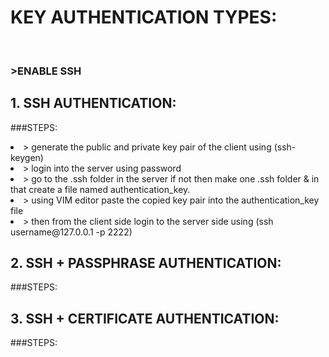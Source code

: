 # KEY AUTHENTICATION TYPES:

<BR>

### >ENABLE SSH<BR>
## 1. SSH AUTHENTICATION:<BR>
 ###STEPS:<br>
<LI> > generate the public and private key pair of the client using (ssh-keygen)
<LI> > login into the server using password 
<LI> > go to the .ssh folder in the server if not then make one .ssh folder & in that create a file named authentication_key.
<LI> > using VIM editor paste the copied key pair into the authentication_key file
<LI> > then from the client side login to the server side using (ssh username@127.0.0.1 -p 2222)

## 2. SSH + PASSPHRASE AUTHENTICATION:<BR>
 ###STEPS:

## 3. SSH + CERTIFICATE AUTHENTICATION:<BR>
 ###STEPS:
